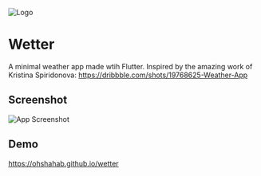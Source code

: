 
![Logo](https://raw.githubusercontent.com/ohshahab/wetter/main/logo.png)


# Wetter

A minimal weather app made wtih Flutter.
Inspired by the amazing work of Kristina Spiridonova:
https://dribbble.com/shots/19768625-Weather-App

## Screenshot

![App Screenshot](https://raw.githubusercontent.com/ohshahab/wetter/main/screenshot.png)


## Demo

https://ohshahab.github.io/wetter
